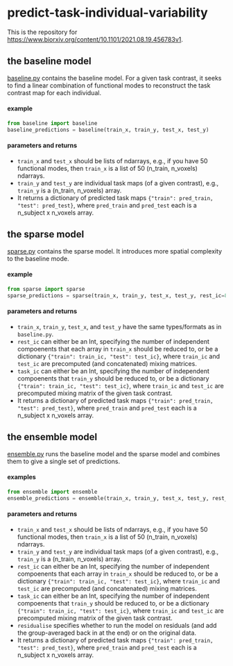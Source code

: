 # predict-task-individual-variability
This is the repository for https://www.biorxiv.org/content/10.1101/2021.08.19.456783v1.

## the baseline model
[baseline.py](https://github.com/yingqiuz/predict-task-individual-variability/blob/main/baseline.py) contains the baseline model. For a given task contrast, it seeks to find a linear combination of functional modes to reconstruct the task contrast map for each individual.

#### example
```python
from baseline import baseline
baseline_predictions = baseline(train_x, train_y, test_x, test_y)
```
#### parameters and returns
 - `train_x` and `test_x` should be lists of ndarrays, e.g., if you have 50 functional modes, then `train_x` is a list of 50 (n_train, n_voxels) ndarrays.
 - `train_y` and `test_y` are individual task maps (of a given contrast), e.g., `train_y` is a (n_train, n_voxels) array.
 - It returns a dictionary of predicted task maps `{"train": pred_train, "test": pred_test}`, where `pred_train` and `pred_test` each is a n_subject x n_voxels array.
## the sparse model
[sparse.py](https://github.com/yingqiuz/predict-task-individual-variability/blob/main/sparse.py) contains the sparse model. It introduces more spatial complexity to the baseline mode.

#### example
```python
from sparse import sparse
sparse_predictions = sparse(train_x, train_y, test_x, test_y, rest_ic=800, task_ic=800, n_jobs=1, alpha=1)
```
#### parameters and returns
 - `train_x`, `train_y`, `test_x`, and `test_y` have the same types/formats as in `baseline.py`.
 - `rest_ic` can either be an Int, specifying the number of independent compoenents that each array in `train_x` should be reduced to, or be a dictionary `{"train": train_ic, "test": test_ic}`, where `train_ic` and `test_ic` are precomputed (and concatenated) mixing matrices.
 - `task_ic` can either be an Int, specifying the number of independent compoenents that `train_y` should be reduced to, or be a dictionary `{"train": train_ic, "test": test_ic}`, where `train_ic` and `test_ic` are precomputed mixing matrix of the given task contrast.
 - It returns a dictionary of predicted task maps `{"train": pred_train, "test": pred_test}`, where `pred_train` and `pred_test` each is a n_subject x n_voxels array.
## the ensemble model
[ensemble.py](https://github.com/yingqiuz/predict-task-individual-variability/blob/main/ensemble.py) runs the baseline model and the sparse model and combines them to give a single set of predictions.

#### examples
```python
from ensemble import ensemble
ensemble_predictions = ensemble(train_x, train_y, test_x, test_y, rest_ic=800, task_ic=800, residualise=True, n_jobs=-1)
```
#### parameters and returns
 - `train_x` and `test_x` should be lists of ndarrays, e.g., if you have 50 functional modes, then `train_x` is a list of 50 (n_train, n_voxels) ndarrays.
 - `train_y` and `test_y` are individual task maps (of a given contrast), e.g., `train_y` is a (n_train, n_voxels) array.
 - `rest_ic` can either be an Int, specifying the number of independent compoenents that each array in `train_x` should be reduced to, or be a dictionary `{"train": train_ic, "test": test_ic}`, where `train_ic` and `test_ic` are precomputed (and concatenated) mixing matrices.
 - `task_ic` can either be an Int, specifying the number of independent compoenents that `train_y` should be reduced to, or be a dictionary `{"train": train_ic, "test": test_ic}`, where `train_ic` and `test_ic` are precomputed mixing matrix of the given task contrast.
 - `residualise` specifies whether to run the model on residuals (and add the group-averaged back in at the end) or on the original data.
 - It returns a dictionary of predicted task maps `{"train": pred_train, "test": pred_test}`, where `pred_train` and `pred_test` each is a n_subject x n_voxels array.
